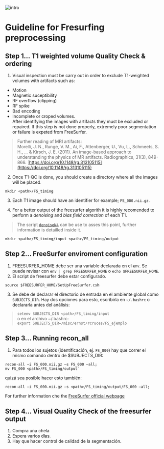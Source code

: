 ![intro](https://farm5.staticflickr.com/4674/24783541397_0aaf0dcf80_z.jpg)  
 

# Guideline for Fresurfing preprocessing  
## Step 1... T1 weighted volume Quality Check & ordering
1. Visual inspection must be carry out in order to exclude T1-weighted volumes with artifacts such as:
- Motion  
- Magnetic suceptibility  
- RF overflow (clipping)  
- RF spike  
- Bad encoding  
- Incomplete or croped volumes.  
After identifying the images with artifacts they must be excluded or repaired. If this step is not done properly, extremely poor segmentation or failure is expeted from FreeSurfer.
  
> Further reading of MRI artifacts:  
> Morelli, J. N., Runge, V. M., Ai, F., Attenberger, U., Vu, L., Schmeets, S. H., ... & Kirsch, J. E. (2011). An image-based approach to understanding the physics of MR artifacts. Radiographics, 31(3), 849-866. [https://doi.org/10.1148/rg.313105115](https://doi.org/10.1148/rg.313105115)  
  
2. Once T1-QC is done, you should create a directory where all the images will be placed.  
```{bash}
mkdir <path>/FS_timing
```  
3. Each T1 image should have an identifier for example; `FS_000.nii.gz`.   
  
4. For a better output of the freesurfer algorith it is highly recomended to perform a *denoising* and *bias field correction* of each T1.  
 >The script [`denoiseN4`]() can be use to asses this point, further information is detailled inside it.  
```{bash}
mkdir <path>/FS_timing/input <path>/FS_timing/output
```  

  
## Step 2... FreeSurfer enviroment configuration  
1. FREESURFER_HOME debe ser una variable declarada en el `env`. Se puede revisar con `env | grep FREESURFER_HOME` o `echo $FREESURFER_HOME`.  
2. El script de freesurfer debe estar configurado.  
```{bash}
source $FREESURFER_HOME/SetUpFreeSurfer.csh
```  
3. Se debe de declarar el directorio de entrada en el ambiente global como `SUBJECTS_DIR`. Hay dos opciones para esto, escribirla en `~/.bashrc` o declararla antes del análisis:  
> `setenv SUBJECTS_DIR <path>/FS_timing/input`  
o en el archivo ~/.bashrc:  
> `export SUBJECTS_DIR=/misc/ernst/rcruces/FS_ejemplo`
  
## Step 3... Running recon_all  
1. Para todos los sujetos (identificación, ej. `FS_000`) hay que correr el mismo comando dentro de $SUBJECTS_DIR:  
```{bash}
recon-all –i FS_000.nii.gz –s FS_000 –all;  
mv FS_000 <path>/FS_timing/output`
```  
quizá sea posible hacer esto también:  
```{bash}
recon-all –i FS_000.nii.gz –s <path>/FS_timing/output/FS_000 –all;  
```  
For further information che the [FreeSurfer official webpage](http://surfer.nmr.mgh.harvard.edu/fswiki/RecommendedReconstruction)  

## Step 4... Visual Quality Check of the freesurfer output  
1. Compra una chela  
2. Espera varios días.  
3. Hay que hacer control de calidad de la segmentación.
  
  


